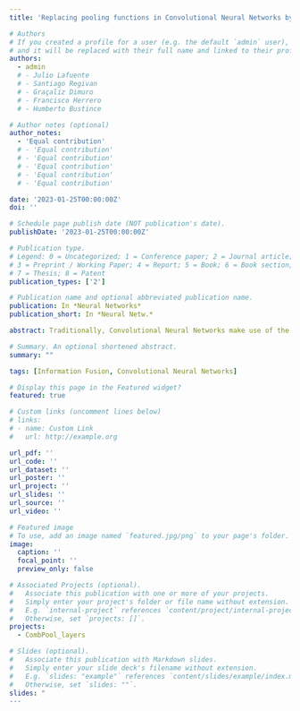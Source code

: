 ```yaml
---
title: 'Replacing pooling functions in Convolutional Neural Networks by linear combinations of increasing functions'

# Authors
# If you created a profile for a user (e.g. the default `admin` user), write the username (folder name) here
# and it will be replaced with their full name and linked to their profile.
authors:
  - admin
  # - Julio Lafuente
  # - Santiago Regivan
  # - Graçaliz Dimuro
  # - Francisco Herrero
  # - Humberto Bustince

# Author notes (optional)
author_notes:
  - 'Equal contribution'
  # - 'Equal contribution'
  # - 'Equal contribution'
  # - 'Equal contribution'
  # - 'Equal contribution'
  # - 'Equal contribution'

date: '2023-01-25T00:00:00Z'
doi: ''

# Schedule page publish date (NOT publication's date).
publishDate: '2023-01-25T00:00:00Z'

# Publication type.
# Legend: 0 = Uncategorized; 1 = Conference paper; 2 = Journal article;
# 3 = Preprint / Working Paper; 4 = Report; 5 = Book; 6 = Book section;
# 7 = Thesis; 8 = Patent
publication_types: ['2']

# Publication name and optional abbreviated publication name.
publication: In *Neural Networks*
publication_short: In *Neural Netw.*

abstract: Traditionally, Convolutional Neural Networks make use of the maximum or arithmetic mean in order to reduce the features extracted by convolutional layers in a downsampling process known as pooling. However, there is no strong argument to settle upon one of the two functions and, in practice, this selection turns to be problem dependent. Further, both of these options ignore possible dependencies among the data. We believe that a combination of both of these functions, as well as of additional ones which may retain different information, can benefit the feature extraction process. In this work, we replace traditional pooling by several alternative functions. In particular, we consider linear combinations of order statistics and generalizations of the Sugeno integral, extending the latter’s domain to the whole real line and setting the theoretical base for their application. We present an alternative pooling layer based on this strategy which we name “CombPool” layer. We replace the pooling layers of three different architectures of increasing complexity by CombPool layers, and empirically prove over multiple datasets that linear combinations outperform traditional pooling functions in most cases. Further, combinations with either the Sugeno integral or one of its generalizations usually yield the best results, proving a strong candidate to apply in most architectures.

# Summary. An optional shortened abstract.
summary: ""

tags: [Information Fusion, Convolutional Neural Networks]

# Display this page in the Featured widget?
featured: true

# Custom links (uncomment lines below)
# links:
# - name: Custom Link
#   url: http://example.org

url_pdf: ''
url_code: ''
url_dataset: ''
url_poster: ''
url_project: ''
url_slides: ''
url_source: ''
url_video: ''

# Featured image
# To use, add an image named `featured.jpg/png` to your page's folder.
image:
  caption: ''
  focal_point: ''
  preview_only: false

# Associated Projects (optional).
#   Associate this publication with one or more of your projects.
#   Simply enter your project's folder or file name without extension.
#   E.g. `internal-project` references `content/project/internal-project/index.md`.
#   Otherwise, set `projects: []`.
projects:
  - CombPool_layers

# Slides (optional).
#   Associate this publication with Markdown slides.
#   Simply enter your slide deck's filename without extension.
#   E.g. `slides: "example"` references `content/slides/example/index.md`.
#   Otherwise, set `slides: ""`.
slides: "
---
```

